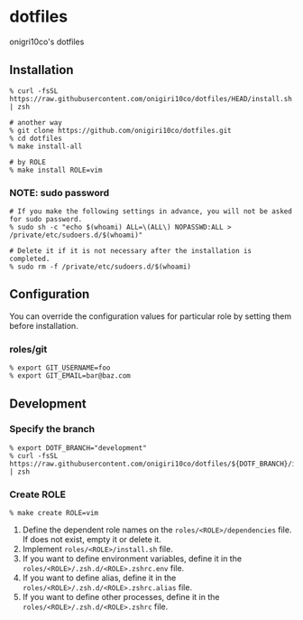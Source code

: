 # dotfiles
onigri10co's dotfiles



## Installation
```
% curl -fsSL https://raw.githubusercontent.com/onigiri10co/dotfiles/HEAD/install.sh | zsh

# another way
% git clone https://github.com/onigiri10co/dotfiles.git
% cd dotfiles
% make install-all

# by ROLE
% make install ROLE=vim
```


### NOTE: sudo password
```
# If you make the following settings in advance, you will not be asked for sudo password.
% sudo sh -c "echo $(whoami) ALL=\(ALL\) NOPASSWD:ALL > /private/etc/sudoers.d/$(whoami)"

# Delete it if it is not necessary after the installation is completed.
% sudo rm -f /private/etc/sudoers.d/$(whoami)
```



## Configuration
You can override the configuration values for particular role by setting them before installation.

### roles/git
```
% export GIT_USERNAME=foo
% export GIT_EMAIL=bar@baz.com
```



## Development
### Specify the branch
```
% export DOTF_BRANCH="development"
% curl -fsSL https://raw.githubusercontent.com/onigiri10co/dotfiles/${DOTF_BRANCH}/install.sh | zsh
```


### Create ROLE
```
% make create ROLE=vim
```

1. Define the dependent role names on the `roles/<ROLE>/dependencies` file. If does not exist, empty it or delete it.
1. Implement `roles/<ROLE>/install.sh` file.
1. If you want to define environment variables, define it in the `roles/<ROLE>/.zsh.d/<ROLE>.zshrc.env` file.
1. If you want to define alias, define it in the `roles/<ROLE>/.zsh.d/<ROLE>.zshrc.alias` file.
1. If you want to define other processes, define it in the `roles/<ROLE>/.zsh.d/<ROLE>.zshrc` file.

